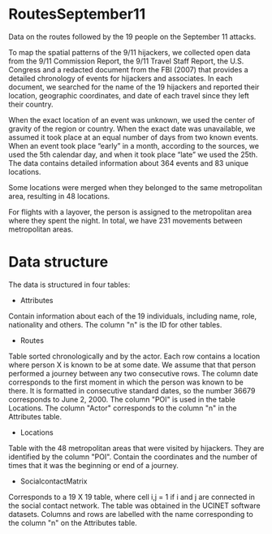 # RoutesSeptember11
Data on the routes followed by the 19 people on the September 11 attacks.

To map the spatial patterns of the 9/11 hijackers, we collected open data from the 9/11 Commission Report, the 9/11 Travel Staff Report, the U.S. Congress and a redacted document from the FBI (2007) that provides a detailed chronology of events for hijackers and associates. In each document, we searched for the name of the 19 hijackers and reported their location, geographic coordinates, and date of each travel since they left their country.

When the exact location of an event was unknown, we used the center of gravity of the region or country. When the exact date was unavailable, we assumed it took place at an equal number of days from two known events. When an event took place “early” in a month, according to the sources, we used the 5th calendar day, and when it took place “late” we used the 25th. The data contains detailed information about 364 events and 83 unique locations.

Some locations were merged when they belonged to the same metropolitan area, resulting in 48 locations.

For flights with a layover, the person is assigned to the metropolitan area where they spent the night. In total, we have 231 movements between metropolitan areas.

# Data structure
The data is structured in four tables:
- Attributes
 
Contain information about each of the 19 individuals, including name, role, nationality and others. The column "n" is the ID for other tables.


- Routes

Table sorted chronologically and by the actor. Each row contains a location where person X is known to be at some date. We assume that that person performed a journey between any two consecutive rows. The column date corresponds to the first moment in which the person was known to be there. It is formatted in consecutive standard dates, so the number 36679 corresponds to June 2, 2000. The column "POI" is used in the table Locations. The column "Actor" corresponds to the column "n" in the Attributes table.


- Locations

Table with the 48 metropolitan areas that were visited by hijackers. They are identified by the column "POI". Contain the coordinates and the number of times that it was the beginning or end of a journey.


- SocialcontactMatrix

Corresponds to a 19 X 19 table, where cell i,j = 1 if i and j are connected in the social contact network. The table was obtained in the UCINET software datasets. Columns and rows are labelled with the name corresponding to the column "n" on the Attributes table.
